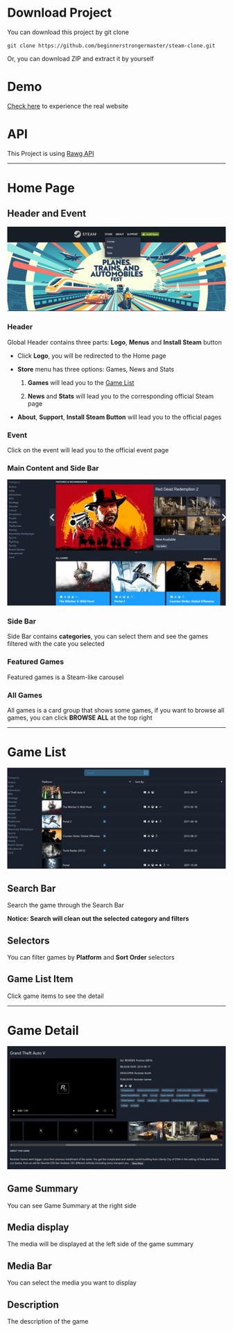 # Download Project

You can download this project by git clone

    git clone https://github.com/beginnerstrongermaster/steam-clone.git

Or, you can download ZIP and extract it by yourself

# Demo

[Check here](https://ultimate-steam-clone.top/) to experience the real website

# API

This Project is using [Rawg API](https://rawg.io/apidocs)

<hr>

# Home Page

## Header and Event

![alt text](readme_images/HomePage/hp_gameheader_event.PNG)

### Header

Global Header contains three parts: **Logo**, **Menus** and **Install Steam** button

- Click **Logo**, you will be redirected to the Home page

- **Store** menu has three options: Games, News and Stats

  1.  **Games** will lead you to the [Game List](README.md#game-list)

  2.  **News** and **Stats** will lead you to the corresponding official Steam page

- **About**, **Support**, **Install Steam Button** will lead you to the official pages

### Event

Click on the event will lead you to the official event page

### Main Content and Side Bar

![alt text](readme_images/HomePage/hp_main_content_sidebar.PNG)

### Side Bar

Side Bar contains **categories**, you can select them and see the games filtered with the cate you selected

### Featured Games

Featured games is a Steam-like carousel

### All Games

All games is a card group that shows some games, if you want to browse all games, you can click <b>BROWSE ALL</b> at the top right

<hr>

# Game List

![alt text](readme_images/game_list.PNG)

## Search Bar

Search the game through the Search Bar

**Notice: Search will clean out the selected category and filters**

## Selectors

You can filter games by **Platform** and **Sort Order** selectors

## Game List Item

Click game items to see the detail

<hr>

# Game Detail

![alt text](readme_images/game_detail.PNG)

## Game Summary

You can see Game Summary at the right side

## Media display

The media will be displayed at the left side of the game summary

## Media Bar

You can select the media you want to display

## Description

The description of the game
